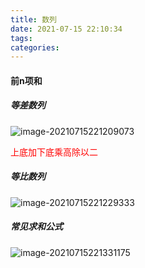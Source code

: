 ```yaml
---
title: 数列
date: 2021-07-15 22:10:34
tags:
categories:
---
```


#### 前n项和

##### 等差数列

![image-20210715221209073](https://gitee.com/simple_one1/pic/raw/master/image-20210715221209073.png)

<font color=red>上底加下底乘高除以二</font>

##### 等比数列

![image-20210715221229333](https://gitee.com/simple_one1/pic/raw/master/image-20210715221229333.png)



##### 常见求和公式

![image-20210715221331175](https://gitee.com/simple_one1/pic/raw/master/image-20210715221331175.png)